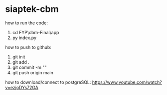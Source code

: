 ﻿# siaptek-cbm

how to run the code:
1. cd FYP\cbm-Final\app
2. py index.py

how to push to github:
1. git init
2. git add .
3. git commit -m "<commit-name>"
4. git push origin main


how to download/connect to postgreSQL:
https://www.youtube.com/watch?v=ezjoDYs72GA

